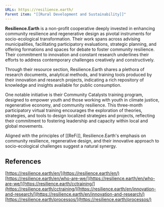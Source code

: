 ```yaml
---
URLs: https://resilience.earth/
Parent item: "[[Rural Development and Sustainability]]"
---
```

**Resilience.Earth** is a non-profit cooperative deeply invested in enhancing community resilience and regenerative design as pivotal instruments for socio-ecological transformation. Their work spans across advising municipalities, facilitating participatory evaluations, strategic planning, and offering formations and spaces for debate to foster community resilience. Their commitment to innovation and constant research underlines their efforts to address contemporary challenges creatively and constructively.

Through their resource section, Resilience.Earth shares a plethora of research documents, analytical methods, and training tools produced by their innovation and research projects, indicating a rich repository of knowledge and insights available for public consumption.

One notable initiative is their Community Catalysts training program, designed to empower youth and those working with youth in climate justice, regenerative economy, and community resilience. This three-month participatory virtual training encourages the exploration of theories, strategies, and tools to design localized strategies and projects, reflecting their commitment to fostering leadership and capacity within local and global movements.

Aligned with the principles of [[ReFi]], Resilience.Earth's emphasis on community resilience, regenerative design, and their innovative approach to socio-ecological challenges suggest a natural synergy. 

## References

[https://resilience.earth/en/](https://resilience.earth/en/)[https://resilience.earth/en/who-are-we/](https://resilience.earth/en/who-are-we/)[https://resilience.earth/cctraining/](https://resilience.earth/cctraining/)[https://resilience.earth/en/innovation-and-research/](https://resilience.earth/en/innovation-and-research/)[https://resilience.earth/processos/](https://resilience.earth/processos/)